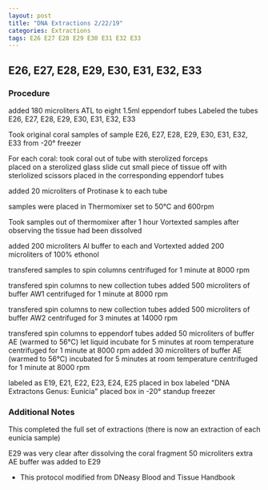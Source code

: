 ```yaml
---
layout: post
title: "DNA Extractions 2/22/19"
categories: Extractions
tags: E26 E27 E28 E29 E30 E31 E32 E33
---
```


## E26, E27, E28, E29, E30, E31, E32, E33

### Procedure

added 180 microliters ATL to eight 1.5ml eppendorf tubes
Labeled the tubes E26, E27, E28, E29, E30, E31, E32, E33

Took original coral samples of sample E26, E27, E28, E29, E30, E31, E32, E33 from -20° freezer 

For each coral:
took coral out of tube with sterolized forceps  
placed on a sterolized glass slide
cut small piece of tissue off with sterlolized scissors
placed in the corresponding eppendorf tubes

added 20 microliters of Protinase k to each tube

samples were placed in Thermomixer set to 50°C and 600rpm

Took samples out of thermomixer after 1 hour
Vortexted samples after observing the tissue had been dissolved

added 200 microliters Al buffer to each and Vortexted
added 200 microliters of 100% ethonol 

transfered samples to spin columns
centrifuged for 1 minute at 8000 rpm

transfered spin columns to new collection tubes 
added 500 microliters of buffer AW1
centrifuged for 1 minute at 8000 rpm

transfered spin columns to new collection tubes
added 500 microliters of buffer AW2
centrifuged for 3 minutes at 14000 rpm

transfered spin columns to eppendorf tubes
added 50 microliters of buffer AE (warmed to 56°C)
let liquid incubate for 5 minutes at room temperature 
centrifuged for 1 minute at 8000 rpm
added 30 microliters of buffer AE (warmed to 56°C)
incubated for 5 minutes at room temperature
centrifuged for 1 minute at 8000 rpm

labeled as E19, E21, E22, E23, E24, E25
placed in box labeled "DNA Extractons Genus: Eunicia"
placed box in -20° standup freezer

### Additional Notes
This completed the full set of extractions (there is now an extraction of each eunicia sample)

E29 was very clear after dissolving the coral fragment
50 microliters extra AE buffer was added to E29

* This protocol modified from DNeasy Blood and Tissue Handbook